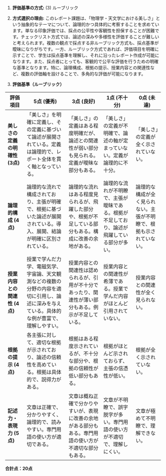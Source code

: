 1. **評価基準の方式:** (3) ルーブリック

2. **方式選択の理由:** このレポート課題は、「物理学・天文学における美しさ」という抽象的なテーマについて、論理的かつ具体的に考察することを求めています。単なる印象評価では、採点の公平性や客観性を担保することが困難です。チェックリスト方式では、論述の深みや多様性を評価することが難しいと考えられます。複数の観点で採点する非ルーブリック方式も、採点基準が曖昧になりがちです。一方、ルーブリック方式であれば、評価項目を明確に示すことで、学生は採点基準を理解し、それに沿ったレポート作成が可能になります。また、採点者にとっても、客観的で公平な評価を行うための明確な基準となります。特に、論理構成、根拠の提示、授業内容との関連性など、複数の評価軸を設けることで、多角的な評価が可能になります。


3. **評価基準（ルーブリック）**

| 評価項目 | 5点 (優秀) | 3点 (良好) | 1点 (不十分) | 0点 (未達) |
|---|---|---|---|---|
| **美しさの定義の明確性 (3点)** | 「美しさ」を明確に定義し、その定義に基づいて論述が展開されている。定義は論理的で、レポート全体を貫く軸となっている。 | 「美しさ」の定義はある程度明確だが、論述との関連性が弱い部分も見られる。定義が曖昧な部分もある。 | 「美しさ」の定義が不明確で、論述の軸が定まっていない。定義が論理的に不十分。 | 「美しさ」の定義が全く示されていない。 |
| **論理的構成 (4点)** | 論理的な流れで構成されており、主張が明確で、根拠に基づいた論述が展開されている。導入、展開、結論が明確に区別されている。 | 論理的な流れはある程度見られるが、飛躍した部分や、根拠が不足している部分もある。構成に改善の余地がある。 | 論理的な流れが不明瞭で、主張が曖昧である。根拠が不足しており、論述が飛躍している部分が多い。 | 論理的な構成が全く見られない。主張が不明瞭で、根拠も示されていない。 |
| **授業内容との関連性 (4点)** | 授業で学んだ力学、電磁気学、宇宙論、天文観測などの複数の分野の内容を適切に引用し、論述に深みを与えている。具体的な例が豊富で、理解しやすい。 | 授業内容との関連性は認められるが、引用が不十分であったり、関連性が薄い部分もある。例示が不足している。 | 授業内容との関連性が希薄である。授業で学んだ内容がほとんど引用されていない。 | 授業内容との関連性が全く見られない。 |
| **根拠の提示 (4点)** | 各主張に対して、適切な根拠が示されており、論述の信頼性を高めている。根拠は具体的で、説得力がある。 | 根拠はある程度示されているが、不十分な部分や、根拠の信頼性が低い部分もある。 | 根拠がほとんど示されておらず、主張の信憑性が低い。 | 根拠が全く示されていない。 |
| **記述力・表現力 (5点)** | 文章は正確で、分かりやすく、論理的で、読みやすい。専門用語の使い方が適切である。 | 文章は概ね正確で分かりやすいが、表現に改善の余地がある部分もある。専門用語の使い方が不適切な部分もある。 | 文章が不明瞭で、誤字脱字が多い。専門用語の使い方が不適切で、理解しにくい。 | 文章が極めて不明瞭で、理解できない。 |


**合計点：20点**
